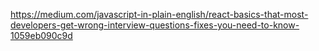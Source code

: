 https://medium.com/javascript-in-plain-english/react-basics-that-most-developers-get-wrong-interview-questions-fixes-you-need-to-know-1059eb090c9d
